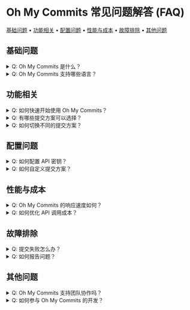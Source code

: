 # Oh My Commits 常见问题解答 (FAQ)

<!-- toc -->

[基础问题](#基础问题) • [功能相关](#功能相关) • [配置问题](#配置问题) • [性能与成本](#性能与成本) • [故障排除](#故障排除) • [其他问题](#其他问题)

<!-- tocstop -->

## 基础问题

<details>
<summary>Q: Oh My Commits 是什么？</summary>

A: Oh My Commits（Yet Another Auto Commit，读作"雅刻"）是一款 VSCode 插件，它能通过 AI 智能分析代码变更，自动生成高质量的 commit message，帮助开发者提升开发效率和代码库的可维护性。

</details>

<details>
<summary>Q: Oh My Commits 支持哪些语言？</summary>

A: Oh My Commits 支持所有编程语言的代码变更分析，因为它关注的是代码变更的语义而不是特定的编程语言。

</details>

## 功能相关

<details>
<summary>Q: 如何快速开始使用 Oh My Commits？</summary>

A:

1. 在 VSCode 扩展商店安装 Oh My Commits
2. 配置必要的 API 密钥
3. 使用快捷键或命令面板中的 `Oh My Commits: Quick Commit` 命令即可开始使用
</details>

<details>
<summary>Q: 有哪些提交方案可以选择？</summary>

A: Oh My Commits 提供了多种预设的提交方案：

- `official_recommend`：官方推荐方案，平衡性能与成本
- `gcop_fast`：速度优先方案
- `premium_quality`：质量优先方案
你也可以自定义自己的提交方案。
</details>

<details>
<summary>Q: 如何切换不同的提交方案？</summary>

A: 你可以通过以下方式切换：

1. 点击状态栏中的方案名称
2. 使用命令面板中的 `Oh My Commits: Select Model` 命令
3. 在设置界面中进行切换
</details>

## 配置问题

<details>
<summary>Q: 如何配置 API 密钥？</summary>

A:

1. 通过命令面板执行 `Oh My Commits: Configure API Keys`
2. 在配置界面中填入相应的 API 密钥
3. 使用测试按钮验证 API 可用性
</details>

<details>
<summary>Q: 如何自定义提交方案？</summary>

A:

1. 打开设置界面
2. 找到提交方案管理部分
3. 创建新方案或编辑现有方案
4. 调整参数以满足你的需求
</details>

## 性能与成本

<details>
<summary>Q: Oh My Commits 的响应速度如何？</summary>

A: 在快速提交模式下，Oh My Commits 的响应时间通常小于 2 秒。具体速度取决于你选择的提交方案和网络状况。

</details>

<details>
<summary>Q: 如何优化 API 调用成本？</summary>

A:

1. 使用 `gcop_fast` 方案可以降低 API 调用成本
2. 合理配置提交方案的参数
3. 使用团队共享配置避免重复调用
</details>

## 故障排除

<details>
<summary>Q: 提交失败怎么办？</summary>

A:

1. 检查 API 密钥是否正确配置
2. 验证网络连接是否正常
3. 查看 VSCode 输出面板中的错误日志
4. 如果问题持续，请提交 Issue 或加入 Discord 社区寻求帮助
</details>

<details>
<summary>Q: 如何报告问题？</summary>

A: 你可以通过以下方式获取帮助：

1. 在 GitHub 上提交 [Issue](https://github.com/cs-magic-open/oh-my-commits/issues)
2. 加入我们的 [Discord 社区](https://discord.gg/oh-my-commits)
3. 查看详细的[开发文档](docs/yet-another-best-practice/)
</details>

## 其他问题

<details>
<summary>Q: Oh My Commits 支持团队协作吗？</summary>

A: 是的，Oh My Commits 支持：

- 团队配置共享
- Git hooks 集成
- 统一的提交规范
- 团队级别的提交历史分析
</details>

<details>
<summary>Q: 如何参与 Oh My Commits 的开发？</summary>

A: 我们欢迎社区贡献！请：

1. 阅读我们的[贡献指南](CONTRIBUTING.md)
2. 了解项目的[最佳实践](docs/yet-another-best-practice/)
3. 遵循项目的 API 规范
4. 提交 Pull Request
</details>
